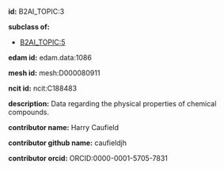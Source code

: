 **id:** B2AI_TOPIC:3

**subclass of:**

- [B2AI_TOPIC:5](../DataTopic.markdown)

**edam id:** edam.data:1086

**mesh id:** mesh:D000080911

**ncit id:** ncit:C188483

**description:** Data regarding the physical properties of chemical compounds.

**contributor name:** Harry Caufield

**contributor github name:** caufieldjh

**contributor orcid:** ORCID:0000-0001-5705-7831
